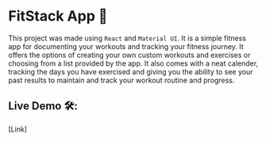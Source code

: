 
# FitStack App 💪

This project was made using `React` and `Material UI`. It is a simple fitness app for documenting your workouts and tracking your fitness journey.
It offers the options of creating your own custom workouts and exercises or choosing from a list provided by the app. It also comes with a
neat calender, tracking the days you have exercised and giving you the ability to see your past results to maintain and track your workout routine and progress.

## Live Demo 🛠️:

[Link]